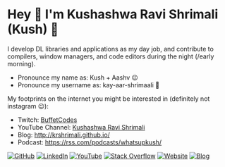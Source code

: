 # Hey 🙏 I'm Kushashwa Ravi Shrimali (Kush) 👋

I develop DL libraries and applications as my day job, and contribute to compilers, window managers, and code editors during the night (/early morning).

- Pronounce my name as: Kush + Aashv 😉
- Pronounce my username as: kay-aar-shrimaali 🤍

My footprints on the internet you might be interested in (definitely not instagram :wink:):

* Twitch: [BuffetCodes](https://twitch.tv/buffetcodes)
* YouTube Channel: [Kushashwa Ravi Shrimali](http://youtube.com/c/kushashwaraviShrimali/)
* Blog: http://krshrimali.github.io/
* Podcast: https://rss.com/podcasts/whatsupkush/

[![GitHub](https://img.shields.io/badge/GitHub-krshrimali-red)](https://github.com/krshrimali)
[![LinkedIn](https://img.shields.io/badge/LinkedIn-kushashwa-blue)](https://www.linkedin.com/in/kushashwa-ravi-shrimali-b6780152/)
[![YouTube](https://img.shields.io/badge/YouTube-kush-red)](https://youtube.com/c/kushashwaraviShrimali)
[![Stack Overflow](https://img.shields.io/badge/Stack&nbsp;Overflow-kushashwa-orange)](https://stackoverflow.com/users/2218021/kushashwa-ravi-shrimali)
[![Website](https://img.shields.io/badge/Website-krshrimali.github.io-green)](https://krshrimali.github.io/)
[![Blog](https://img.shields.io/badge/Blog-krshrimali.github.io/blog-yellowgreen)](https://krshrimali.github.io/)
